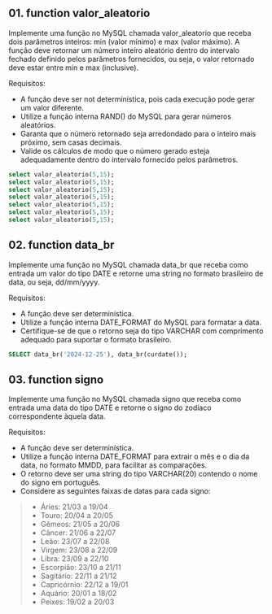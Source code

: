 ## 01. function valor_aleatorio

Implemente uma função no MySQL chamada valor_aleatorio que receba dois parâmetros inteiros: min (valor mínimo) e max (valor máximo). 
A função deve retornar um número inteiro aleatório dentro do intervalo fechado definido pelos parâmetros fornecidos, ou seja, o valor retornado deve estar entre min e max (inclusive).

Requisitos:
- A função deve ser not determinística, pois cada execução pode gerar um valor diferente.
- Utilize a função interna RAND() do MySQL para gerar números aleatórios.
- Garanta que o número retornado seja arredondado para o inteiro mais próximo, sem casas decimais.
- Valide os cálculos de modo que o número gerado esteja adequadamente dentro do intervalo fornecido pelos parâmetros.

```sql
select valor_aleatorio(5,15);
select valor_aleatorio(5,15);
select valor_aleatorio(5,15);
select valor_aleatorio(5,15);
select valor_aleatorio(5,15);
select valor_aleatorio(5,15);
select valor_aleatorio(5,15);
```
## 02. function data_br

Implemente uma função no MySQL chamada data_br que receba como entrada um valor do tipo DATE e retorne uma string no formato brasileiro de data, ou seja, dd/mm/yyyy.

Requisitos:
- A função deve ser determinística.
- Utilize a função interna DATE_FORMAT do MySQL para formatar a data.
- Certifique-se de que o retorno seja do tipo VARCHAR com comprimento adequado para suportar o formato brasileiro.

```sql
SELECT data_br('2024-12-25'), data_br(curdate());
```

## 03. function signo

Implemente uma função no MySQL chamada signo que receba como entrada uma data do tipo DATE e retorne o signo do zodíaco correspondente àquela data.

Requisitos:
- A função deve ser determinística.
- Utilize a função interna DATE_FORMAT para extrair o mês e o dia da data, no formato MMDD, para facilitar as comparações.
- O retorno deve ser uma string do tipo VARCHAR(20) contendo o nome do signo em português.
- Considere as seguintes faixas de datas para cada signo:

> - Áries: 21/03 a 19/04
> - Touro: 20/04 a 20/05
> - Gêmeos: 21/05 a 20/06
> - Câncer: 21/06 a 22/07
> - Leão: 23/07 a 22/08
> - Virgem: 23/08 a 22/09
> - Libra: 23/09 a 22/10
> - Escorpião: 23/10 a 21/11
> - Sagitário: 22/11 a 21/12
> - Capricórnio: 22/12 a 19/01
> - Aquário: 20/01 a 18/02
> - Peixes: 19/02 a 20/03
